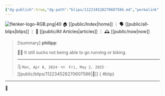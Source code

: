 ```yaml
---
{"dg-publish":true,"dg-path":"blips/112234528270607586.md","permalink":"/blips/112234528270607586/","title":"philipp on mastodon @ 2024-04-08"}
---
```



<div class="transclusion internal-embed is-loaded"><div class="markdown-embed">




![flenker-logo-RGB.png|40](/img/user/attachments/flenker-logo-RGB.png)
🏠 [[public/Index\|home]]  ⋮ 🗣️ [[public/all-blips\|blips]] ⋮  📝 [[public/All Articles\|articles]]  ⋮ 🕰️ [[public/now\|now]]


</div></div>


> [!summary] **philipp**:
>
> 🏃‍♂️ It still sucks not being able to go running or biking.
> - - -
>
> 🗓️ <code>Mon, Apr 8, 2024</code>  · ✏️ <code> Fri, May 2, 2025</code>  · [[public/blips/112234528270607586\|🔗]]
{ #blip}


- - -

 👾
